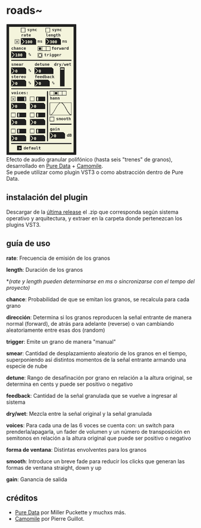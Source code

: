 # roads~
![img](https://raw.githubusercontent.com/martindylan/martindylan.github.io/master/static/media/roads.2fd9a094e152cde14122.png)  
Efecto de audio granular polifónico (hasta seis "trenes" de granos), desarrollado en [Pure Data](https://github.com/pure-data/pure-data) + [Camomile](https://github.com/pierreguillot/Camomile).  
Se puede utilizar como plugin VST3 o como abstracción dentro de Pure Data.

## instalación del plugin
Descargar de la [última release](https://github.com/martindylan/roads/releases/latest) el .zip que corresponda según sistema operativo y arquitectura, y extraer en la carpeta donde pertenezcan los plugins VST3.

## guía de uso
**rate**: Frecuencia de emisión de los granos

**length**: Duración de los granos

**(rate y length pueden determinarse en ms o sincronizarse con el tempo del proyecto)*

**chance**: Probabilidad de que se emitan los granos, se recalcula para cada grano

**dirección**: Determina si los granos reproducen la señal entrante de manera normal (forward), de atrás para adelante (reverse) o van cambiando aleatoriamente entre esas dos (random)

**trigger**: Emite un grano de manera "manual"

**smear**: Cantidad de desplazamiento aleatorio de los granos en el tiempo, superponiendo así distintos momentos de la señal entrante armando una especie de nube

**detune**: Rango de desafinación por grano en relación a la altura original, se determina en cents y puede ser positivo o negativo

**feedback**: Cantidad de la señal granulada que se vuelve a ingresar al sistema

**dry/wet**: Mezcla entre la señal original y la señal granulada

**voices**: Para cada una de las 6 voces se cuenta con: un switch para prenderla/apagarla, un fader de volumen y un número de transposición en semitonos en relación a la altura original que puede ser positivo o negativo

**forma de ventana**: Distintas envolventes para los granos

**smooth**: Introduce un breve fade para reducir los clicks que generan las formas de ventana straight, down y up

**gain**: Ganancia de salida

## créditos
- [Pure Data](https://github.com/pure-data/pure-data) por Miller Puckette y muchxs más.
- [Camomile](https://github.com/pierreguillot/Camomile) por Pierre Guillot.
